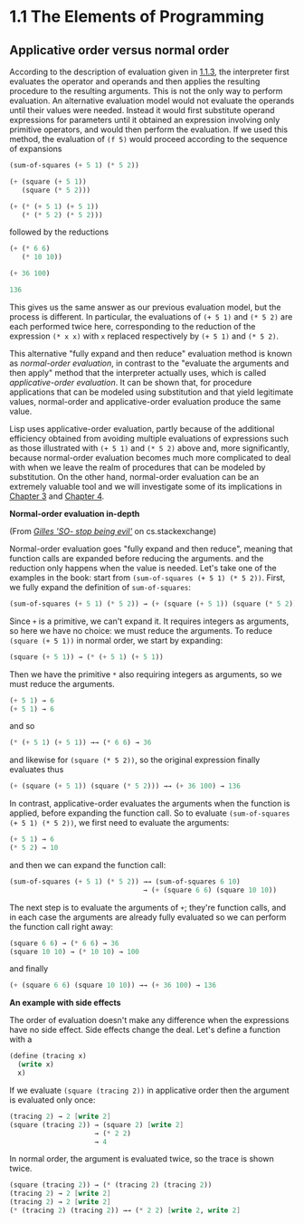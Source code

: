 # 1.1 The Elements of Programming 

## Applicative order versus normal order

According to the description of evaluation given in [1.1.3](https://sarabander.github.io/sicp/html/1_002e1.xhtml#g_t1_002e1_002e3), the interpreter first evaluates the operator and operands and then applies the resulting procedure to the resulting arguments. This is not the only way to perform evaluation. An alternative evaluation model would not evaluate the operands until their values were needed. Instead it would first substitute operand expressions for parameters until it obtained an expression involving only primitive operators, and would then perform the evaluation. If we used this method, the evaluation of `(f 5)` would proceed according to the sequence of expansions

```scheme
(sum-of-squares (+ 5 1) (* 5 2))

(+ (square (+ 5 1)) 
   (square (* 5 2)))

(+ (* (+ 5 1) (+ 5 1)) 
   (* (* 5 2) (* 5 2)))
```

followed by the reductions

```scheme
(+ (* 6 6) 
   (* 10 10))

(+ 36 100)

136
```

This gives us the same answer as our previous evaluation model, but the process is different. In particular, the evaluations of `(+ 5 1)` and `(* 5 2)` are each performed twice here, corresponding to the reduction of the expression `(* x x)` with `x` replaced respectively by `(+ 5 1)` and `(* 5 2)`.

This alternative "fully expand and then reduce" evaluation method is known as *normal-order evaluation*, in contrast to the "evaluate the arguments and then apply" method that the interpreter actually uses, which is called *applicative-order evaluation*. It can be shown that, for procedure applications that can be modeled using substitution and that yield legitimate values, normal-order and applicative-order evaluation produce the same value.

Lisp uses applicative-order evaluation, partly because of the additional efficiency obtained from avoiding multiple evaluations of expressions such as those illustrated with `(+ 5 1)` and `(* 5 2)` above and, more significantly, because normal-order evaluation becomes much more complicated to deal with when we leave the realm of procedures that can be modeled by substitution. On the other hand, normal-order evaluation can be an extremely valuable tool and we will investigate some of its implications in [Chapter 3](https://sarabander.github.io/sicp/html/Chapter-3.xhtml#Chapter-3) and [Chapter 4](https://sarabander.github.io/sicp/html/Chapter-4.xhtml#Chapter-4).

**Normal-order evaluation in-depth**

(From [*Gilles 'SO- stop being evil'*](https://cs.stackexchange.com/a/54004) on cs.stackexchange)

Normal-order evaluation goes "fully expand and then reduce", meaning that function calls are expanded before reducing the arguments. and the reduction only happens when the value is needed. Let's take one of the examples in the book: start from `(sum-of-squares (+ 5 1) (* 5 2))`. First, we fully expand the definition of `sum-of-squares`:

```scheme
(sum-of-squares (+ 5 1) (* 5 2)) → (+ (square (+ 5 1)) (square (* 5 2)))
```

Since `+` is a primitive, we can't expand it. It requires integers as arguments, so here we have no choice: we must reduce the arguments. To reduce `(square (+ 5 1))` in normal order, we start by expanding:

```scheme
(square (+ 5 1)) → (* (+ 5 1) (+ 5 1))
```

Then we have the primitive `*` also requiring integers as arguments, so we must reduce the arguments.

```scheme
(+ 5 1) → 6
(+ 5 1) → 6
```

and so

```scheme
(* (+ 5 1) (+ 5 1)) →→ (* 6 6) → 36
```

and likewise for `(square (* 5 2))`, so the original expression finally evaluates thus

```scheme
(+ (square (+ 5 1)) (square (* 5 2))) →→ (+ 36 100) → 136
```

In contrast, applicative-order evaluates the arguments when the function is applied, before expanding the function call. So to evaluate `(sum-of-squares (+ 5 1) (* 5 2))`, we first need to evaluate the arguments:

```scheme
(+ 5 1) → 6
(* 5 2) → 10
```

and then we can expand the function call:

```scheme
(sum-of-squares (+ 5 1) (* 5 2)) →→ (sum-of-squares 6 10)
                                 → (+ (square 6 6) (square 10 10))
```

The next step is to evaluate the arguments of `+`; they're function calls, and in each case the arguments are already fully evaluated so we can perform the function call right away:

```scheme
(square 6 6) → (* 6 6) → 36
(square 10 10) → (* 10 10) → 100
```

and finally

```scheme
(+ (square 6 6) (square 10 10)) →→ (+ 36 100) → 136
```

**An example with side effects**

The order of evaluation doesn't make any difference when the expressions have no side effect. Side effects change the deal. Let's define a function with a

```scheme
(define (tracing x)
  (write x)
  x)
```

If we evaluate `(square (tracing 2))` in applicative order then the argument is evaluated only once:

```scheme
(tracing 2) → 2 [write 2]
(square (tracing 2)) → (square 2) [write 2]
                     → (* 2 2)
                     → 4
```

In normal order, the argument is evaluated twice, so the trace is shown twice.

```scheme
(square (tracing 2)) → (* (tracing 2) (tracing 2))
(tracing 2) → 2 [write 2]
(tracing 2) → 2 [write 2]
(* (tracing 2) (tracing 2)) →→ (* 2 2) [write 2, write 2]
```


